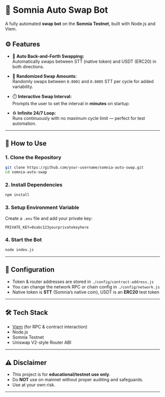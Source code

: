 # 🔁 Somnia Auto Swap Bot

A fully automated **swap bot** on the **Somnia Testnet**, built with Node.js and Viem.

## ⚙️ Features

- 🔄 **Auto Back-and-Forth Swapping:**  
  Automatically swaps between STT (native token) and USDT (ERC20) in both directions.

- 🎯 **Randomized Swap Amounts:**  
  Randomly swaps between `0.0001` and `0.0005` STT per cycle for added variability.

- ⏱️ **Interactive Swap Interval:**  
  Prompts the user to set the interval in **minutes** on startup:
  
- ♻️ **Infinite 24/7 Loop:**  
  Runs continuously with no maximum cycle limit — perfect for test automation.


---

## 🚀 How to Use

### 1. Clone the Repository
```bash
git clone https://github.com/your-username/somnia-auto-swap.git
cd somnia-auto-swap
```

### 2. Install Dependencies
```bash
npm install
```

### 3. Setup Environment Variable
Create a `.env` file and add your private key:
```
PRIVATE_KEY=0xabc123yourprivatekeyhere
```

### 4. Start the Bot
```bash
node index.js
```

---

## 🔧 Configuration

- Token & router addresses are stored in `./config/contract-address.js`
- You can change the network RPC or chain config in `./config/network.js`
- Native token is **STT** (Somnia’s native coin), USDT is an **ERC20** test token

---

## 🛠️ Tech Stack

- [Viem](https://viem.sh/) (for RPC & contract interaction)
- Node.js
- Somnia Testnet
- Uniswap V2-style Router ABI

---

## ⚠️ Disclaimer

- This project is for **educational/testnet use only**.
- Do **NOT** use on mainnet without proper auditing and safeguards.
- Use at your own risk.

---

